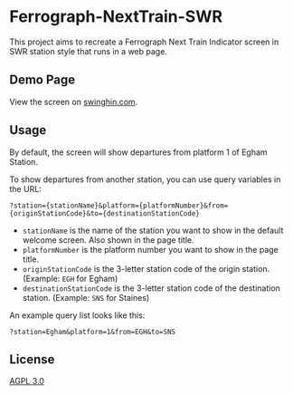 # Ferrograph-NextTrain-SWR

This project aims to recreate a Ferrograph Next Train Indicator screen in SWR station style that runs in a web page.

## Demo Page

View the screen on [swinghin.com](https://swinghin.com/stopetasim/fg/sw/ "Ferrograph-NextTrain-SWR Demo Page").

## Usage

By default, the screen will show departures from platform 1 of Egham Station.

To show departures from another station, you can use query variables in the URL:

```
?station={stationName}&platform={platformNumber}&from={originStationCode}&to={destinationStationCode}
```

* `stationName` is the name of the station you want to show in the default welcome screen. Also shown in the page title.
* `platformNumber` is the platform number you want to show in the page title.
* `originStationCode` is the 3-letter station code of the origin station. (Example: `EGH` for Egham)
* `destinationStationCode` is the 3-letter station code of the destination station. (Example: `SNS` for Staines)

An example query list looks like this:

```
?station=Egham&platform=1&from=EGH&to=SNS
```

## License
[AGPL 3.0](https://choosealicense.com/licenses/agpl-3.0/ "AGPL 3.0 License")
